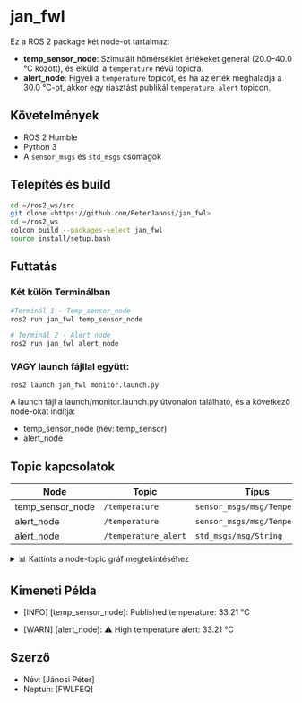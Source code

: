 # jan_fwl

Ez a ROS 2 package két node-ot tartalmaz:

- **temp_sensor_node**: Szimulált hőmérséklet értékeket generál (20.0–40.0 °C között), és elküldi a `temperature` nevű topicra.
- **alert_node**: Figyeli a `temperature` topicot, és ha az érték meghaladja a 30.0 °C-ot, akkor egy riasztást publikál `temperature_alert` topicon.

## Követelmények

- ROS 2 Humble
- Python 3
- A `sensor_msgs` és `std_msgs` csomagok

## Telepítés és build

```bash
cd ~/ros2_ws/src
git clone <https://github.com/PeterJanosi/jan_fwl>
cd ~/ros2_ws
colcon build --packages-select jan_fwl
source install/setup.bash
```
## Futtatás
### Két külön Terminálban

```bash
#Terminál 1 - Temp_sensor_node
ros2 run jan_fwl temp_sensor_node
```

```bash
# Terminál 2 - Alert node
ros2 run jan_fwl alert_node
```
### VAGY launch fájllal együtt:
```
ros2 launch jan_fwl monitor.launch.py
```

A launch fájl a launch/monitor.launch.py útvonalon található, és a következő node-okat indítja:
 - temp_sensor_node (név: temp_sensor)
- alert_node
## Topic kapcsolatok
| Node             | Topic                | Típus                         | I/O          |
| ---------------- | -------------------- | ----------------------------- | ------------ |
| temp_sensor_node | `/temperature`       | `sensor_msgs/msg/Temperature` | Publikál     |
| alert_node       | `/temperature`       | `sensor_msgs/msg/Temperature` | Feliratkozik |
| alert_node       | `/temperature_alert` | `std_msgs/msg/String`         | Publikál     |
<details>
<summary>📊 Kattints a node-topic gráf megtekintéséhez</summary>

```mermaid
graph TD
    temp_sensor_node["🟩 temp_sensor_node"]
    alert_node["🟥 alert_node"]

    temperature_topic(["🔵 /temperature<br/>sensor_msgs/Temperature"])
    alert_topic(["🟠 /temperature_alert<br/>std_msgs/String"])

    temp_sensor_node --> temperature_topic
    temperature_topic --> alert_node
    alert_node --> alert_topic
```
</details> 

## Kimeneti Példa
- [INFO] [temp_sensor_node]: Published temperature: 33.21 °C

- [WARN] [alert_node]: ⚠️ High temperature alert: 33.21 °C
## Szerző
- Név: [Jánosi Péter]
- Neptun: [FWLFEQ]

